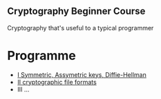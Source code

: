 Cryptography Beginner Course
---

Cryptography that's useful to a typical programmer

# Programme

* [I Symmetric, Assymetric keys, Diffie-Hellman](./programme/encryption.md)
* [II cryptographic file formats](./programme/formats.md)
* III ...
